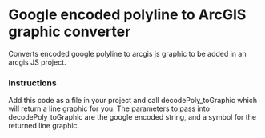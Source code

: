 # Google encoded polyline to ArcGIS graphic converter
Converts encoded google polyline to arcgis js graphic to be added in an arcgis JS project.

### Instructions
Add this code as a file in your project and call decodePoly_toGraphic which will return a line graphic for you.
The parameters to pass into decodePoly_toGraphic are the google encoded string, and a symbol for the returned line graphic.
